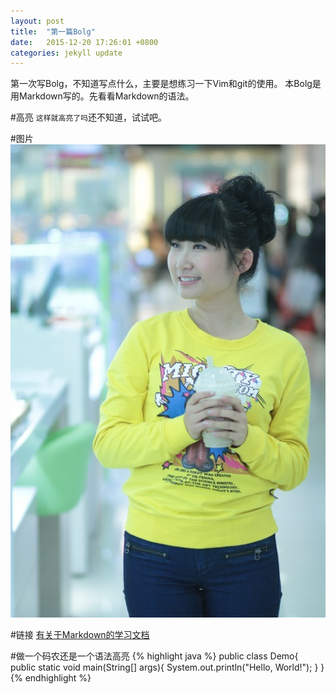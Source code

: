 ```yaml
---
layout: post
title:  "第一篇Bolg"
date:   2015-12-20 17:26:01 +0800
categories: jekyll update
---
```

第一次写Bolg，不知道写点什么，主要是想练习一下Vim和git的使用。
本Bolg是用Markdown写的。先看看Markdown的语法。  

#高亮
`这样就高亮了吗`还不知道，试试吧。

#图片
![显示图片](/images/test.jpg)

#链接
[有关于Markdown的学习文档](http://wowubuntu.com/markdown/)

#做一个码农还是一个语法高亮
{% highlight java %}
public class Demo{
	public static void main(String[] args){
		System.out.println("Hello, World!");
	}
}
{% endhighlight %}

